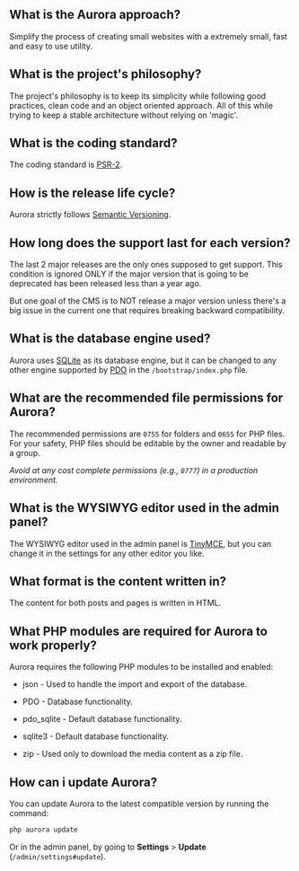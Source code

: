 ## What is the Aurora approach?

Simplify the process of creating small websites with a extremely small, fast and easy to use utility.

## What is the project's philosophy?

The project's philosophy is to keep its simplicity while following good practices, clean code and an object oriented approach. All of this while trying to keep a stable architecture without relying on 'magic'.

## What is the coding standard?

The coding standard is [PSR-2](https://www.php-fig.org/psr/psr-2).

## How is the release life cycle?

Aurora strictly follows [Semantic Versioning](https://semver.org).

## How long does the support last for each version?

The last 2 major releases are the only ones supposed to get support. This condition is ignored ONLY if the major version that is going to be deprecated has been released less than a year ago. 

But one goal of the CMS is to NOT release a major version unless there's a big issue in the current one that requires breaking backward compatibility.

## What is the database engine used?

Aurora uses [SQLite](https://www.sqlite.org/index.html) as its database engine, but it can be changed to any other engine supported by [PDO](https://www.php.net/manual/en/book.pdo.php) in the `/bootstrap/index.php` file.

## What are the recommended file permissions for Aurora?

The recommended permissions are `0755` for folders and `0655` for PHP files. For your safety, PHP files should be editable by the owner and readable by a group.

_Avoid at any cost complete permissions (e.g., `0777`) in a production environment._

## What is the WYSIWYG editor used in the admin panel?

The WYSIWYG editor used in the admin panel is [TinyMCE](https://www.tiny.cloud), but you can change it in the settings for any other editor you like.

## What format is the content written in?

The content for both posts and pages is written in HTML.

## What PHP modules are required for Aurora to work properly?

Aurora requires the following PHP modules to be installed and enabled:

- json - Used to handle the import and export of the database.

- PDO - Database functionality.

- pdo_sqlite - Default database functionality.

- sqlite3 - Default database functionality.

- zip - Used only to download the media content as a zip file.

## How can i update Aurora?

You can update Aurora to the latest compatible version by running the command:

```bash
php aurora update
```

Or in the admin panel, by going to **Settings** > **Update** (`/admin/settings#update`).
